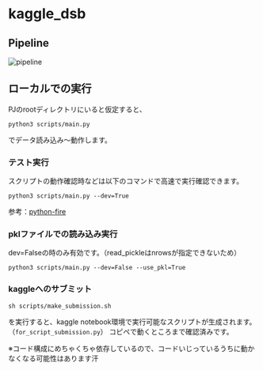 # kaggle_dsb

## Pipeline

![pipeline](https://github.com/shyaginuma/kaggle_dsb/blob/master/IGQL-DSB%20Pipeline.svg)

## ローカルでの実行

PJのrootディレクトリにいると仮定すると、

```
python3 scripts/main.py
```

でデータ読み込み〜動作します。

### テスト実行

スクリプトの動作確認時などは以下のコマンドで高速で実行確認できます。

```
python3 scripts/main.py --dev=True
```

参考：[python-fire](https://github.com/google/python-fire)


### pklファイルでの読み込み実行

dev=Falseの時のみ有効です。（read_pickleはnrowsが指定できないため）

```
python3 scripts/main.py --dev=False --use_pkl=True
```

### kaggleへのサブミット

```
sh scripts/make_submission.sh
```

を実行すると、kaggle notebook環境で実行可能なスクリプトが生成されます。（`for_script_submission.py`）
コピペで動くところまで確認済みです。

※コード構成にめちゃくちゃ依存しているので、コードいじっているうちに動かなくなる可能性はあります汗
